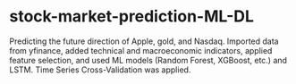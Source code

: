 # stock-market-prediction-ML-DL
Predicting the future direction of Apple, gold, and Nasdaq. Imported data from yfinance, added technical and macroeconomic indicators, applied feature selection, and used ML models (Random Forest, XGBoost, etc.) and LSTM. Time Series Cross-Validation was applied.
